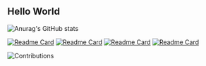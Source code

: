 ## Hello World

![Anurag's GitHub stats](https://github-readme-stats.vercel.app/api?username=talfaza&show_icons=true&theme=vue&include_all_commits=true)

[![Readme Card](https://github-readme-stats.vercel.app/api/pin/?username=talfaza&repo=dotfiles)](https://github.com/talfaza/dotfiles)
[![Readme Card](https://github-readme-stats.vercel.app/api/pin/?username=talfaza&repo=Face-Smart)](https://github.com/talfaza/Face-Smart)
[![Readme Card](https://github-readme-stats.vercel.app/api/pin/?username=talfaza&repo=portfolio)](https://github.com/talfaza/portfolio)
[![Readme Card](https://github-readme-stats.vercel.app/api/pin/?username=talfaza&repo=inventory_management_v2)](https://github.com/Talfaza/inventory_management_v2)

![Contributions](https://raw.githubusercontent.com/nilfalse/nilfalse/master/contributions.gif)

